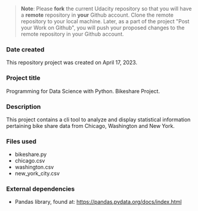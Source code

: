 >**Note**: Please **fork** the current Udacity repository so that you will have a **remote** repository in **your** Github account. Clone the remote repository to your local machine. Later, as a part of the project "Post your Work on Github", you will push your proposed changes to the remote repository in your Github account.

### Date created
This repository project was created on April 17, 2023.

### Project title
Programming for Data Science with Python. Bikeshare Project.

### Description
This project contains a cli tool to analyze and display statistical information pertaining bike share data from Chicago, Washington and New York.

### Files used
- bikeshare.py
- chicago.csv
- washington.csv
- new_york_city.csv

### External dependencies
- Pandas library, found at: https://pandas.pydata.org/docs/index.html

